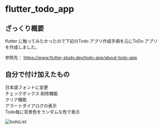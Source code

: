 # flutter_todo_app
## ざっくり概要
flutter に触ってみたかったので下記のTodo アプリ作成手順を元にToDo アプリを作成しました。

参照先：
https://www.flutter-study.dev/todo-app/about-todo-app

## 自分で付け加えたもの  
日本語フォントに変更  
チェックボックス
削除機能  
クリア機能  
アラートダイアログの表示  
Todo毎に背景色をランダムな色で表示  


![todoList](https://user-images.githubusercontent.com/45007263/228855743-e82ccfec-44f7-45cd-88db-e85ca7feed83.gif)
